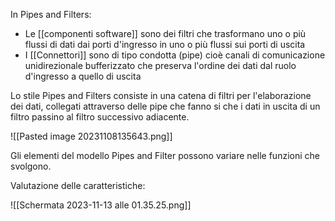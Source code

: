 
In Pipes and Filters:
- Le [[componenti software]] sono dei filtri che trasformano uno o più flussi di dati dai porti d'ingresso in uno o più flussi sui porti di uscita
- I [[Connettori]] sono di tipo condotta (pipe) cioè canali di comunicazione unidirezionale bufferizzato che preserva l'ordine dei dati dal ruolo d'ingresso a quello di uscita

Lo stile Pipes and Filters consiste in una catena di filtri per l'elaborazione dei dati, collegati attraverso delle pipe che fanno si che i dati in uscita di un filtro passino al filtro successivo adiacente.

![[Pasted image 20231108135643.png]]

Gli elementi del modello Pipes and Filter possono variare nelle funzioni che svolgono.

Valutazione delle caratteristiche:

![[Schermata 2023-11-13 alle 01.35.25.png]]